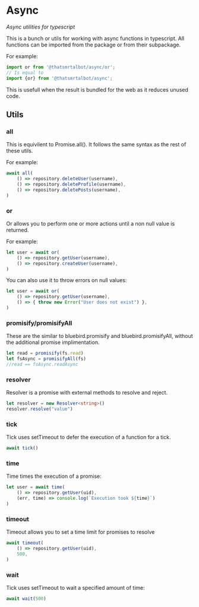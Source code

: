 # Async
_Async utilities for typescript_

This is a bunch or utils for working with async functions in typescript. 
All functions can be imported from the package or from their subpackage.

For example:
```typescript
import or from '@thatsmrtalbot/async/or';
// Is equal to
import {or} from '@thatsmrtalbot/async';
```

This is usefull when the result is bundled for the web as it reduces unused code.


## Utils

### all

This is equivilent to Promise.all(). It follows the same syntax as the rest of these utils.

For example:
```typescript
await all(
    () => repository.deleteUser(username),
    () => repository.deleteProfile(username),
    () => repository.deletePosts(username),
)
```

### or

Or allows you to perform one or more actions until a non null value is returned.

For example:
```typescript
let user = await or(
    () => repository.getUser(username),
    () => repository.createUser(username),
)
```

You can also use it to throw errors on null values:
```typescript
let user = await or(
    () => repository.getUser(username),
    () => { throw new Error("User does not exist") },
)
```

### promisify/promisifyAll

These are the similar to bluebird.promisify and bluebird.promisifyAll, without the additional promise implimentation.

```typescript
let read = promisify(fs.read)
let fsAsync = promisifyAll(fs)
//read == fsAsync.readAsync
```

### resolver

Resolver is a promise with external methods to resolve and reject.

```typescript
let resolver = new Resolver<string>()
resolver.resolve("value")
```

### tick

Tick uses setTimeout to defer the execution of a function for a tick.

```typescript
await tick()
```

### time

Time times the execution of a promise:

```typescript
let user = await time(
    () => repository.getUser(uid),
    (err, time) => console.log(`Execution took ${time}`)
)
```

### timeout

Timeout allows you to set a time limit for promises to resolve

```typescript
await timeout(
    () => repository.getUser(uid),
    500,
)
```

### wait

Tick uses setTimeout to wait a specified amount of time:

```typescript
await wait(500)
```
